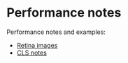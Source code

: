 # Performance notes

Performance notes and examples: 

 * [Retina images](https://fiann.github.io/performance/retina-images/)
 * [CLS notes](https://fiann.github.io/performance/cls/)